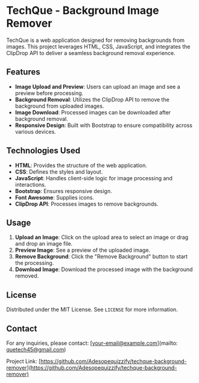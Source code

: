 # TechQue - Background Image Remover

TechQue is a web application designed for removing backgrounds from images. This project leverages HTML, CSS, JavaScript, and integrates the ClipDrop API to deliver a seamless background removal experience.

## Features

- **Image Upload and Preview**: Users can upload an image and see a preview before processing.
- **Background Removal**: Utilizes the ClipDrop API to remove the background from uploaded images.
- **Image Download**: Processed images can be downloaded after background removal.
- **Responsive Design**: Built with Bootstrap to ensure compatibility across various devices.

## Technologies Used

- **HTML**: Provides the structure of the web application.
- **CSS**: Defines the styles and layout.
- **JavaScript**: Handles client-side logic for image processing and interactions.
- **Bootstrap**: Ensures responsive design.
- **Font Awesome**: Supplies icons.
- **ClipDrop API**: Processes images to remove backgrounds.

## Usage

1. **Upload an Image**: Click on the upload area to select an image or drag and drop an image file.
2. **Preview Image**: See a preview of the uploaded image.
3. **Remove Background**: Click the "Remove Background" button to start the processing.
4. **Download Image**: Download the processed image with the background removed.

## License

Distributed under the MIT License. See `LICENSE` for more information.

## Contact

For any inquiries, please contact: [your-email@example.com](mailto: quetech45@gmail.com)

Project Link: [https://github.com/Adesopequizzify/techque-background-remover](https://github.com/Adesopequizzify/techque-background-remover)